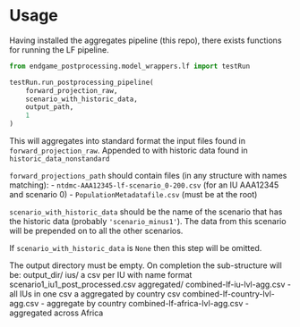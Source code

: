 # Usage

Having installed the aggregates pipeline (this repo), there exists functions
for running the LF pipeline.

```python
from endgame_postprocessing.model_wrappers.lf import testRun

testRun.run_postprocessing_pipeline(
    forward_projection_raw,
    scenario_with_historic_data,
    output_path,
    1
)
```

This will aggregates into standard format the input files found in `forward_projection_raw`.
Appended to with historic data found in `historic_data_nonstandard`

`forward_projections_path` should contain files (in any structure with names matching):
    - `ntdmc-AAA12345-lf-scenario_0-200.csv` (for an IU AAA12345 and scenario 0)
    - `PopulationMetadatafile.csv` (must be at the root)

`scenario_with_historic_data` should be the name of the scenario that has the historic data
(probably `'scenario_minus1'`). 
The data from this scenario will be prepended on to all the other scenarios.

If `scenario_with_historic_data` is `None` then this step will be omitted.

The output directory must be empty.
On completion the sub-structure will be:
output_dir/
    ius/
        a csv per IU with name format
        scenario1_iu1_post_processed.csv
    aggregated/
        combined-lf-iu-lvl-agg.csv - all IUs in one csv
            a aggregated by country csv
        combined-lf-country-lvl-agg.csv - aggregate by country
        combined-lf-africa-lvl-agg.csv - aggregated across Africa

